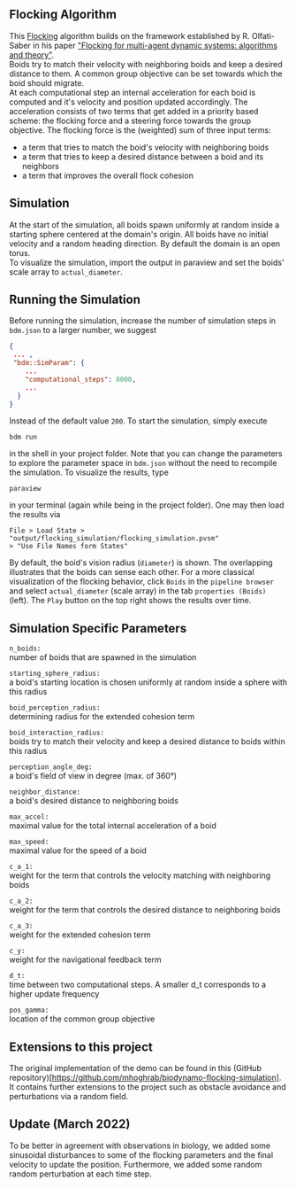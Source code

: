 
## Flocking Algorithm
This [Flocking](https://en.wikipedia.org/wiki/Flocking_(behavior)) algorithm builds on the framework established by R. Olfati-Saber in his paper ["Flocking for multi-agent dynamic systems: algorithms and theory"](https://ieeexplore.ieee.org/document/1605401?arnumber=1605401).  
Boids try to match their velocity with neighboring boids and keep a desired distance to them. A common group objective can be set towards which the boid should migrate.   
At each computational step an internal acceleration for each boid is computed and it's velocity and position updated accordingly. The acceleration consists of two terms that get added in a priority based scheme: the flocking force and a steering force towards the group objective. The flocking force is the (weighted) sum of three input terms:  
 - a term that tries to match the boid's velocity with neighboring boids  
 - a term that tries to keep a desired distance between a boid and its neighbors  
 - a term that improves the overall flock cohesion 

## Simulation
At the start of the simulation, all boids spawn uniformly at random inside a starting sphere centered at the domain's origin. All boids have no initial velocity and a random heading direction. By default the domain is an open torus.  
To visualize the simulation, import the output in paraview and set the boids' scale array to ```actual_diameter```.

## Running the Simulation

Before running the simulation, increase the number of simulation steps in 
`bdm.json` to a larger number, we suggest 
```json
{
 ... ,
 "bdm::SimParam": {
    ...
    "computational_steps": 8000,
    ...
  }
}
```
Instead of the default value `200`. To start the simulation, simply execute 
```
bdm run
```
in the shell in your project folder. Note that you can change the parameters to 
explore the parameter space in `bdm.json` without the need to recompile the 
simulation. To visualize the results, type 
```
paraview
```
in your terminal (again while being in the project folder). One may then load
the results via 
```
File > Load State > "output/flocking_simulation/flocking_simulation.pvsm" 
> "Use File Names form States"
```
By default, the boid's vision radius (`diameter`) is shown. The overlapping 
illustrates that the boids can sense each other. For a more classical 
visualization of the flocking behavior, click `Boids` in the `pipeline browser` 
and select `actual_diameter` (scale array) in the tab `properties (Boids)` 
(left). The `Play` button on the top right shows the results over time.

## Simulation Specific Parameters
```n_boids:```  
 number of boids that are spawned in the simulation  
 
```starting_sphere_radius:```   
a boid's starting location is chosen uniformly at random inside a sphere with this radius  

```boid_perception_radius:```   
determining radius for the extended cohesion term  

```boid_interaction_radius:```  
boids try to match their velocity and keep a desired distance to boids within this radius

```perception_angle_deg:```     
a boid's field of view in degree (max. of 360°)

```neighbor_distance:```        
a boid's desired distance to neighboring boids  

```max_accel:```                
maximal value for the total internal acceleration of a boid

```max_speed:```                
maximal value for the speed of a boid  

```c_a_1:```                     
weight for the term that controls the velocity matching with neighboring boids  

```c_a_2:```                    
weight for the term that controls the desired distance to neighboring boids  

```c_a_3:```                   
weight for the extended cohesion term  

```c_y:```                    
weight for the navigational feedback term  

```d_t:```  
time between two computational steps. A smaller d_t corresponds to a higher update frequency  

```pos_gamma:```                  
location of the common group objective  

## Extensions to this project

The original implementation of the demo can be found in this 
(GitHub repository)[https://github.com/mhoghrab/biodynamo-flocking-simulation].
It contains further extensions to the project such as obstacle avoidance and 
perturbations via a random field.

## Update (March 2022)

To be better in agreement with observations in biology, we added some 
sinusoidal disturbances to some of the flocking parameters and the final 
velocity to update the position. Furthermore, we added some random random 
perturbation at each time step.
